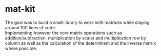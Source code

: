 # mat-kit
The goal was to build a small library to work with matrices while staying around 100 lines of code.<br>
Implementing however the core matrix operations such as addition/subtraction, multiplication by scalar and multiplication row by column as well as the calculation of the determinant and the inverse matrix where possible.